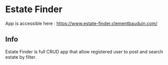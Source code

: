 # Estate Finder

App is accessible here : https://www.estate-finder.clementbauduin.com/

## Info

Estate Finder is full CRUD app that allow registered user to post and search estate by filter.
